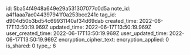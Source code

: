 id: 5ba54f4948a649e29a531307077c0d5a
note_id: a4f1aaa7ac044397941f0a253bcc241c
tag_id: d904d50b3bd54c69931140af34d69dab
created_time: 2022-06-17T13:50:19.969Z
updated_time: 2022-06-17T13:50:19.969Z
user_created_time: 2022-06-17T13:50:19.969Z
user_updated_time: 2022-06-17T13:50:19.969Z
encryption_cipher_text: 
encryption_applied: 0
is_shared: 0
type_: 6